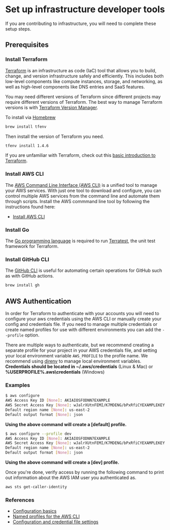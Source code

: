 # Set up infrastructure developer tools

If you are contributing to infrastructure, you will need to complete these setup steps.

## Prerequisites

### Install Terraform

[Terraform](https://www.terraform.io/) is an infrastructure as code (IaC) tool that allows you to build, change, and version infrastructure safely and efficiently. This includes both low-level components like compute instances, storage, and networking, as well as high-level components like DNS entries and SaaS features.

You may need different versions of Terraform since different projects may require different versions of Terraform. The best way to manage Terraform versions is with [Terraform Version Manager](https://github.com/tfutils/tfenv).

To install via [Homebrew](https://brew.sh/)

```bash
brew install tfenv
```

Then install the version of Terraform you need.

```bash
tfenv install 1.4.6
```

If you are unfamiliar with Terraform, check out this [basic introduction to Terraform](./introduction-to-terraform.md).

### Install AWS CLI

The [AWS Command Line Interface (AWS CLI)](https://aws.amazon.com/cli/) is a unified tool to manage your AWS services. With just one tool to download and configure, you can control multiple AWS services from the command line and automate them through scripts. Install the AWS commmand line tool by following the instructions found here:

- [Install AWS CLI](https://docs.aws.amazon.com/cli/latest/userguide/getting-started-install.html)

### Install Go

The [Go programming language](https://go.dev/dl/) is required to run [Terratest](https://terratest.gruntwork.io/), the unit test framework for Terraform.

### Install GitHub CLI

The [GitHub CLI](https://cli.github.com/) is useful for automating certain operations for GitHub such as with GitHub actions.

```bash
brew install gh
```

## AWS Authentication

In order for Terraform to authenticate with your accounts you will need to configure your aws credentials using the AWS CLI or manually create your config and credentials file. If you need to manage multiple credentials or create named profiles for use with different environments you can add the `--profile` option.

There are multiple ways to authenticate, but we recommend creating a separate profile for your project in your AWS credentials file, and setting your local environment variable `AWS_PROFILE` to the profile name. We recommend using [direnv](https://direnv.net/) to manage local environment variables.
**Credentials should be located in ~/.aws/credentials** (Linux & Mac) or **%USERPROFILE%\.aws\credentials** (Windows)

### Examples

```bash
$ aws configure
AWS Access Key ID [None]: AKIAIOSFODNN7EXAMPLE
AWS Secret Access Key [None]: wJalrXUtnFEMI/K7MDENG/bPxRfiCYEXAMPLEKEY
Default region name [None]: us-east-2
Default output format [None]: json
```

**Using the above command will create a [default] profile.**  

```bash
$ aws configure --profile dev
AWS Access Key ID [None]: AKIAIOSFODNN7EXAMPLE
AWS Secret Access Key [None]: wJalrXUtnFEMI/K7MDENG/bPxRfiCYEXAMPLEKEY
Default region name [None]: us-east-2
Default output format [None]: json
```

**Using the above command will create a [dev] profile.**  

Once you're done, verify access by running the following command to print out information about the AWS IAM user you authenticated as.

```bash
aws sts get-caller-identity
```

### References

- [Configuration basics][1]
- [Named profiles for the AWS CLI][2]
- [Configuration and credential file settings][3]

[1]: https://docs.aws.amazon.com/cli/latest/userguide/cli-configure-quickstart.html
[2]: https://docs.aws.amazon.com/cli/latest/userguide/cli-configure-profiles.html
[3]: https://docs.aws.amazon.com/cli/latest/userguide/cli-configure-files.html
